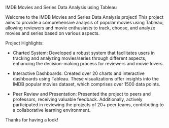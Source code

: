 
IMDB Movies and Series Data Analysis using Tableau

Welcome to the IMDB Movies and Series Data Analysis project! This project aims to provide a comprehensive analysis of popular movies using Tableau, allowing reviewers and movie enthusiasts to track, choose, and analyze movies and series based on various aspects.

Project Highlights:

- Charted System: Developed a robust system that facilitates users in tracking and analyzing movies/series through different aspects, enhancing the decision-making process for reviewers and movie lovers.

- Interactive Dashboards: Created over 20 charts and interactive dashboards using Tableau. These visualizations offer insights into the IMDB popular movies dataset, which comprises over 1500 data points.

- Peer Review and Presentation: Presented the project to peers and professors, receiving valuable feedback. Additionally, actively participated in reviewing the projects of 20+ peer teams, contributing to a collaborative learning environment.

Thanks for having a look!
